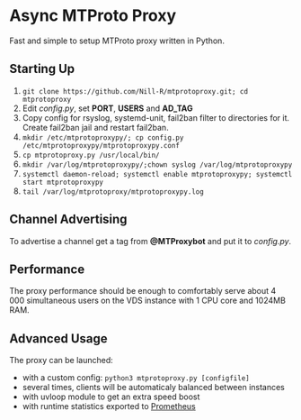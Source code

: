 # Async MTProto Proxy #

Fast and simple to setup MTProto proxy written in Python.

## Starting Up ##
    
1. `git clone https://github.com/Nill-R/mtprotoproxy.git; cd mtprotoproxy`
2. Edit *config.py*, set **PORT**, **USERS** and **AD_TAG**
3. Copy config for rsyslog, systemd-unit, fail2ban filter to directories for it. Create fail2ban jail and restart fail2ban.
4. `mkdir /etc/mtprotoproxypy/; cp config.py /etc/mtprotoproxypy/mtprotoproxypy.conf`
5. `cp mtprotoproxy.py /usr/local/bin/`
6. `mkdir /var/log/mtprotoproxypy/;chown syslog /var/log/mtprotoproxypy`
7. `systemctl daemon-reload; systemctl enable mtprotoproxypy; systemctl start mtprotoproxypy`
8. `tail /var/log/mtprotoproxy/mtprotoproxypy.log`

## Channel Advertising ##

To advertise a channel get a tag from **@MTProxybot** and put it to *config.py*.

## Performance ##

The proxy performance should be enough to comfortably serve about 4 000 simultaneous users on
the VDS instance with 1 CPU core and 1024MB RAM.

## Advanced Usage ##

The proxy can be launched:
- with a custom config: `python3 mtprotoproxy.py [configfile]`
- several times, clients will be automaticaly balanced between instances
- with uvloop module to get an extra speed boost
- with runtime statistics exported to [Prometheus](https://prometheus.io/)
